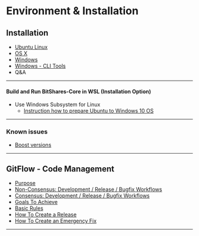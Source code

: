 # Environment & Installation

## Installation 

- [Ubuntu Linux](/developers/installation/build_ubuntu.md#building-on-ubuntu)
- [OS X](/developers/installation/build_osx.md#building-on-os-x)
- [Windows](/developers/installation/build_windows.md#building-on-windows)
- [Windows - CLI Tools](/developers/installation/windows_cli_tool.md#cli-wallet-on-windows-x64)
- Q&A

***

#### Build and Run BitShares-Core in WSL (Installation Option)
- Use Windows Subsystem for Linux
  - [Instruction how to prepare Ubuntu to Windows 10 OS](/developers/installation/wsl.md#windows-subsystem-for-linux-wsl) 

***

### Known issues

- [Boost versions](/developers/installation/boost_versions.md#boost-version)

***

## GitFlow - Code Management

- [Purpose](/developers/installation/bitshares_core_gitflow.md)
- [Non-Consensus: Development / Release / Bugfix Workflows](/developers/installation/bitshares_core_gitflow.md#non-consensus-development--release--bugfix-workflows)
- [Consensus: Development / Release / Bugfix Workflows](/developers/installation/bitshares_core_gitflow.md#consensus-development--release--bugfix-workflows)
- [Goals To Achieve](/developers/installation/bitshares_core_gitflow.md#goals-to-achieve)
- [Basic Rules](/developers/installation/bitshares_core_gitflow.md#basic-rules)
- [How To Create a Release](/developers/installation/bitshares_core_gitflow.md#how-to-create-a-release)
- [How To Create an Emergency Fix](/developers/installation/bitshares_core_gitflow.md#how-to-create-an-emergency-fix)


***

